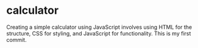 # calculator
Creating a simple calculator using JavaScript involves using HTML for the structure, CSS for styling, and JavaScript for functionality. 
This is my first commit.
